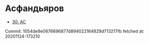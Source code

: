 # Асфандьяров
- [30: AC](30.md)

Commit: 1054de9e0676696877d894022164829d713217fb
 fetched at: 20201124-173210

